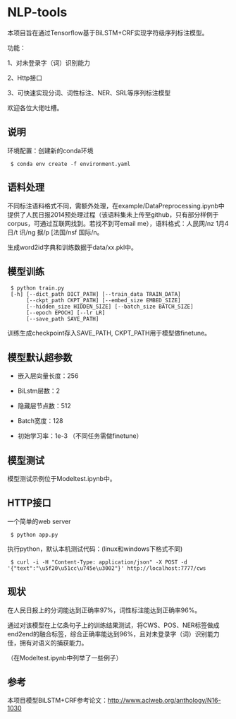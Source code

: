NLP-tools
==
本项目旨在通过Tensorflow基于BiLSTM+CRF实现字符级序列标注模型。

功能：

1、对未登录字（词）识别能力

2、Http接口

3、可快速实现分词、词性标注、NER、SRL等序列标注模型

欢迎各位大佬吐槽。

说明
--

环境配置：创建新的conda环境

     $ conda env create -f environment.yaml

语料处理
--

不同标注语料格式不同，需额外处理，在example/DataPreprocessing.ipynb中提供了人民日报2014预处理过程（该语料集未上传至github，只有部分样例于corpus，可通过互联网找到。若找不到可email me），语料格式：人民网/nz 1月4日/t 讯/ng 据/p [法国/nsf 国际/n。

生成word2id字典和训练数据于data/xx.pkl中。

模型训练
--

     $ python train.py 
     [-h] [--dict_path DICT_PATH] [--train_data TRAIN_DATA]
          [--ckpt_path CKPT_PATH] [--embed_size EMBED_SIZE]
          [--hidden_size HIDDEN_SIZE] [--batch_size BATCH_SIZE] 
          [--epoch EPOCH] [--lr LR]
          [--save_path SAVE_PATH]

训练生成checkpoint存入SAVE_PATH, CKPT_PATH用于模型做finetune。


模型默认超参数
--

* 嵌入层向量长度：256

* BiLstm层数：2

* 隐藏层节点数：512

* Batch宽度：128

* 初始学习率：1e-3 （不同任务需做finetune）
    
模型测试
--

模型测试示例位于Modeltest.ipynb中。

HTTP接口
--

一个简单的web server

     $ python app.py

执行python，默认本机测试代码：(linux和windows下格式不同)

     $ curl -i -H "Content-Type: application/json" -X POST -d '{"text":"\u5f20\u51cc\u745e\u3002"}' http://localhost:7777/cws

现状
--

在人民日报上的分词能达到正确率97%，词性标注能达到正确率96%。

通过对该模型在上亿条句子上的训练结果测试，将CWS、POS、NER标签做成end2end的融合标签，综合正确率能达到96%，且对未登录字（词）识别能力佳，拥有对语义的捕获能力。

（在Modeltest.ipynb中列举了一些例子）

参考
--

本项目模型BiLSTM+CRF参考论文：http://www.aclweb.org/anthology/N16-1030